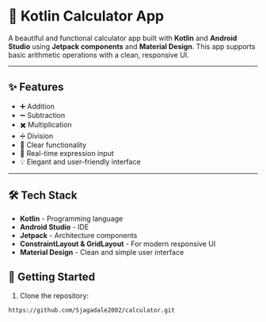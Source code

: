 # 📱 Kotlin Calculator App

A beautiful and functional calculator app built with **Kotlin** and **Android Studio** using **Jetpack components** and **Material Design**. This app supports basic arithmetic operations with a clean, responsive UI.

---

## ✨ Features

- ➕ Addition
- ➖ Subtraction
- ✖️ Multiplication
- ➗ Division
- 🧼 Clear functionality
- 🔢 Real-time expression input
- 💡 Elegant and user-friendly interface

---

## 🛠️ Tech Stack

- **Kotlin** - Programming language
- **Android Studio** - IDE
- **Jetpack** - Architecture components
- **ConstraintLayout & GridLayout** - For modern responsive UI
- **Material Design** - Clean and simple user interface



## 🚀 Getting Started

1. Clone the repository:

```bash
https://github.com/Sjagadale2002/calculator.git
